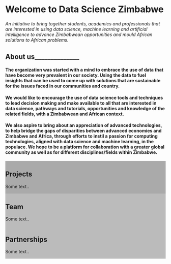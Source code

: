 # Welcome to Data Science Zimbabwe 
###### An initiative to bring together students, academics and professionals that are interested in using data science, machine learning and artificial intelligence to advance Zimbabwean opportunities and mould African solutions to African problems.  

## About us______________ 

#### The organization was started with a mind to embrace the use of data that have become very prevalent in our society. Using the data to fuel insights that can be used to come up with solutions that are sustainable for the issues faced in our communities and country.   

#### We would like to encourage the use of data science tools and techniques to lead decision making and make available to all that are interested in data science, pathways and tutorials, opportunities and knowledge of the related fields, with a Zimbabwean and African context.   

#### We also aspire to bring about an appreciation of advanced technologies, to help bridge the gaps of disparities between advanced economies and Zimbabwe and Africa, through efforts to instil a passion for computing technologies, aligned with data science and machine learning, in the populace. We hope to be a platform for collaboration with a greater global community as well as for different disciplines/fields within Zimbabwe. 

<html>
      <div class="row">
            <div class="column" style="background-color:#aaa;">
                  <h2>Projects</h2>
                  <p>Some text..</p>
            </div>
            <div class="column" style="background-color:#bbb;">
                  <h2>Team</h2>
                  <p>Some text..</p>
            </div>
            <div class="column" style="background-color:#bbb;">
                  <h2>Partnerships</h2>
                  <p>Some text..</p>
            </div>
      </div>
</html>








